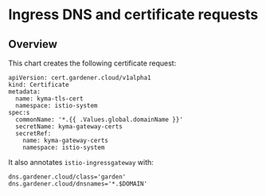 # Ingress DNS and certificate requests

## Overview

This chart creates the following certificate request:

```
apiVersion: cert.gardener.cloud/v1alpha1
kind: Certificate
metadata:
  name: kyma-tls-cert
  namespace: istio-system
spec:s
  commonName: '*.{{ .Values.global.domainName }}'
  secretName: kyma-gateway-certs
  secretRef:
    name: kyma-gateway-certs
    namespace: istio-system
```

It also annotates `istio-ingressgateway` with:
```
dns.gardener.cloud/class='garden' 
dns.gardener.cloud/dnsnames='*.$DOMAIN'
```